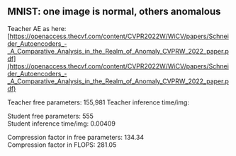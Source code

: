 ## MNIST: one image is normal, others anomalous

Teacher AE as here:
[https://openaccess.thecvf.com/content/CVPR2022W/WiCV/papers/Schneider_Autoencoders_-_A_Comparative_Analysis_in_the_Realm_of_Anomaly_CVPRW_2022_paper.pdf](https://openaccess.thecvf.com/content/CVPR2022W/WiCV/papers/Schneider_Autoencoders_-_A_Comparative_Analysis_in_the_Realm_of_Anomaly_CVPRW_2022_paper.pdf)

Teacher free parameters: 155,981 
Teacher inference time/img: 

Student free parameters:  555  
Student inference time/img: 0.00409

Compression factor in free parameters: 134.34  
Compression factor in FLOPS: 281.05
